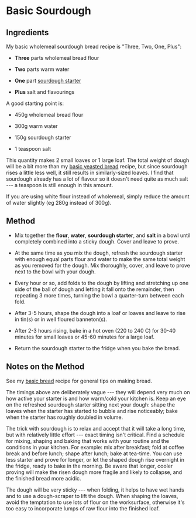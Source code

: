 # Basic Sourdough

## Ingredients

My basic wholemeal sourdough bread recipe is "Three, Two, One, Plus":

* __Three__ parts wholemeal bread flour

* __Two__ parts warm water

* __One__ part [sourdough starter](../sourdough-starter/)

* __Plus__ salt and flavourings

A good starting point is:

* 450g wholemeal bread flour

* 300g warm water

* 150g sourdough starter

* 1 teaspoon salt

This quantity makes 2 small loaves or 1 large loaf. The total weight of dough will be a bit more than my [basic yeasted bread](../basic-bread/) recipe, but since sourdough rises a little less well, it still results in similarly-sized loaves. I find that sourdough already has a lot of flavour so it doesn't need quite as much salt --- a teaspoon is still enough in this amount.

If you are using white flour instead of wholemeal, simply reduce the amount of water slightly (eg 280g instead of 300g).  

## Method

* Mix together the __flour__, __water__, __sourdough starter__, and __salt__ in a bowl until completely combined into a sticky dough. Cover and leave to prove.

* At the same time as you mix the dough, refresh the sourdough starter with enough equal parts flour and water to make the same total weight as you removed for the dough. Mix thoroughly, cover, and leave to prove next to the bowl with your dough.

* Every hour or so, add folds to the dough by lifting and stretching up one side of the ball of dough and letting it fall onto the remainder, then repeating 3 more times, turning the bowl a quarter-turn between each fold.

* After 3-5 hours, shape the dough into a loaf or loaves and leave to rise in tin(s) or in well floured banneton(s).

* After 2-3 hours rising, bake in a hot oven (220 to 240 C) for 30-40 minutes for small loaves or 45-60 minutes for a large loaf.

* Return the sourdough starter to the fridge when you bake the bread.

## Notes on the Method

See my [basic bread](../basic-bread/) recipe for general tips on making bread.

The timings above are deliberately vague --- they will depend very much on how active your starter is and how warm/cold your kitchen is. Keep an eye on the refreshed sourdough starter sitting next your dough: shape the loaves when the starter has started to bubble and rise noticeably; bake when the starter has roughly doubled in volume. 

The trick with sourdough is to relax and accept that it will take a long time, but with relatively little effort --- exact timing isn't critical. Find a schedule for mixing, shaping and baking that works with your routine and the conditions in your kitchen. For example: mix after breakfast; fold at coffee break and before lunch; shape after lunch; bake at tea-time. You can use less starter and prove for longer, or let the shaped dough rise overnight in the fridge, ready to bake in the morning. Be aware that longer, cooler proving will make the risen dough more fragile and likely to collapse, and the finished bread more acidic.

The dough will be very sticky --- when folding, it helps to have wet hands and to use a dough-scraper to lift the dough. When shaping the loaves, avoid the temptation to use lots of flour on the worksurface, otherwise it's too easy to incorporate lumps of raw flour into the finished loaf.
